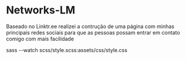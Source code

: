 # Networks-LM
Baseado no Linktr.ee realizei a contrução de uma página com minhas principais redes sociais para que as pessoas possam entrar em contato comigo com mais facilidade


sass --watch scss/style.scss:assets/css/style.css
